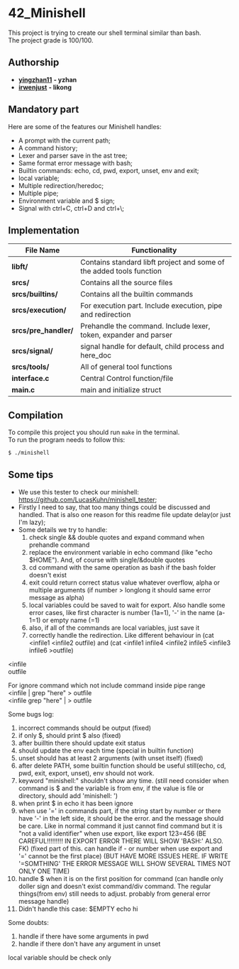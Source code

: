 # 42_Minishell  
This project is trying to create our shell terminal similar than bash.  
The project grade is 100/100.  

## **Authorship**

- [**yingzhan11**](https://github.com/yingzhan11) **- yzhan**  
- [**irwenjust**](https://github.com/irwenjust) **- likong**  

## **Mandatory part**  
Here are some of the features our Minishell handles:  
- A prompt with the current path;
- A command history;
- Lexer and parser save in the ast tree;
- Same format error message with bash;
- Builtin commands: echo, cd, pwd, export, unset, env and exit;
- local variable;
- Multiple redirection/heredoc;
- Multiple pipe;
- Environment variable and $ sign;
- Signal with ctrl+C, ctrl+D and ctrl+\\;

## **Implementation**  
<table align=center>
	<thead>
		<tr>
			<th>File Name</th>
			<th>Functionality</th>
		</tr>
	</thead>
	<tbody>
		<tr>
			<td><strong>libft/</strong> </td>
			<td>Contains standard libft project and some of the added tools function</td>
		</tr>
		<tr>
			<td><strong>srcs/</strong> </td>
			<td>Contains all the source files</td>
		</tr>
		<tr>
			<td><strong>srcs/builtins/</strong> </td>
			<td>Contains all the builtin commands</td>
		</tr>
		<tr>
			<td><strong>srcs/execution/</strong> </td>
			<td>For execution part. Include execution, pipe and redirection</td>
		</tr>
		<tr>
			<td><strong>srcs/pre_handler/</strong> </td>
			<td>Prehandle the command. Include lexer, token, expander and parser</td>
		</tr>
		<tr>
			<td><strong>srcs/signal/</strong> </td>
			<td>signal handle for default, child process and here_doc</td>
		</tr>
		<tr>
			<td><strong>srcs/tools/</strong> </td>
			<td>All of general tool functions</td>
		</tr>
		<tr>
			<td><strong>interface.c</strong> </td>
			<td>Central Control function/file</td>
		</tr>
		<tr>
			<td><strong>main.c</strong> </td>
			<td>main and initialize struct</td>
		</tr>
	</tbody>
</table>

## **Compilation**  

To compile this project you should run `make` in the terminal.    
To run the program needs to follow this:   
```sh  
$ ./minishell  
```

## **Some tips**  
- We use this tester to check our minishell: https://github.com/LucasKuhn/minishell_tester;
- Firstly I need to say, that too many things could be discussed and handled. That is also one reason for this readme file update delay(or just I'm lazy);
- Some details we try to handle:
  1) check single && double quotes and expand command when prehandle command
  2) replace the environment variable in echo command (like "echo $HOME"). And, of course with single/&double quotes
  3) cd command with the same operation as bash if the bash folder doesn't exist
  4) exit could return correct status value whatever overflow, alpha or multiple arguments (if number > longlong it should same error message as alpha)
  5) local variables could be saved to wait for export. Also handle some error cases, like first character is number (1a=1), '-' in the name (a-1=1) or empty name (=1)
  6) also, if all of the commands are local variables, just save it
  7) correctly handle the redirection. Like different behaviour in (cat <infile1 <infile2 <infile3 >outfile) and (cat <infile1 infile4 <infile2 infile5 <infile3 infile6 \>outfile)

<infile   
<infile cat > outfile   

For ignore command which not include command inside pipe range   
<infile | grep "here" > outfile   
<infile grep "here" | > outfile   

Some bugs log: 
1. incorrect commands should be output   (fixed)   
2. if only $, should print $ also  (fixed)   
3. after builltin there should update exit status  
4. should update the env each time (special in builtin function)  
5. unset should has at least 2 arguments (with unset itself)  (fixed)  
6. after delete PATH, some builtin function should be useful still(echo,
cd, pwd, exit, export, unset), env should not work.   
7. keyword "minishell:" shouldn't show any time. (still need consider when command is $ and the variable is from env, if the value is file or directory, should add 'minishell: ')   
8. when print $ in echo it has been ignore    
9. when use '=' in commands part, if the string start by number or there have
'-' in the left side, it should be the error. and the message should be care. Like in normal command it just cannot find command but it is "not a valid identifier" when use export, like export 123=456 (BE CAREFUL!!!!!!!!! IN EXPORT ERROR THERE WILL SHOW 'BASH:' ALSO. FK)   (fixed part of this. can handle if - or number when use export and '=' cannot be the first place) (BUT HAVE MORE ISSUES HERE. IF WRITE '=SOMTHING' THE ERROR MESSAGE WILL SHOW SEVERAL TIMES NOT ONLY ONE TIME)  
10. handle $ when it is on the first position for command  (can handle only doller sign and doesn't exist command/div command. The regular things(from env) still needs to adjust. probably from general error message handle)   
11. Didn't handle this case: $EMPTY echo hi

Some doubts:   
1. handle if there have some arguments in pwd   
2. handle if there don't have any argument in unset    

local variable should be check only

